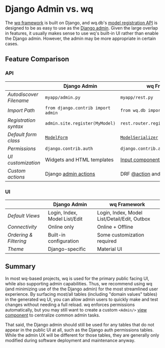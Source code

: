 # Django Admin vs. wq

The [wq framework] is built on Django, and wq.db's [model registration API][router] is designed to be as easy to use as the [Django admin].  Given the large overlap in features, it usually makes sense to use wq's built-in UI rather than enable the Django admin.  However, the admin may be more appropriate in certain cases.

## Feature Comparison

### API

&nbsp; | **Django Admin** | **wq Framework**
--|--|--
*Autodiscover Filename* | `myapp/admin.py` | `myapp/rest.py`
*Import Path* | `from django.contrib import admin` | `from wq.db import rest`
*Registration syntax* | `admin.site.register(MyModel)` | `rest.router.register_model(MyModel)`
*Default form class* | [`ModelForm`][ModelForm] | [`ModelSerializer`][ModelSerializer]
*Permissions* | `django.contrib.auth` | `django.contrib.auth`
*UI customization* | Widgets and HTML templates | [Input components][custom-input]
*Custom actions* | Django [admin actions] | DRF [@action] and custom client logic

### UI
&nbsp; | **Django Admin** | **wq Framework**
--|--|--
*Default Views* | Login, Index, Model List/Edit | Login, Index, Model List/Detail/Edit, Outbox
*Connectivity* | Online only | Online + Offline
*Ordering & Filtering* | Built-in configuration | Some customization required
*Theme* | Django-specific | Material UI

## Summary

In most wq-based projects, wq is used for the primary public facing UI, while also supporting admin capabilities.  Thus, we recommend using wq (and minimizing use of the the Django admin) for the most streamlined user experience.  By surfacing most/all tables (including "domain values" tables) in the generated wq UI, you can allow admin users to quickly make and test changes without needing a full reload.  wq enforces permissions automatically, but you may still want to create a custom `<Admin/>` [view component][views] to centralize common admin tasks.

That said, the Django admin should still be used for any tables that do not appear in the public UI at all, such as the Django auth permissions tables.  While the admin UX will be different for those tables, they are generally only modified during software deployment and maintenance anyway.

[wq framework]: ../index.md
[router]: ../wq.db/router.md
[Django admin]: https://docs.djangoproject.com/en/3.1/ref/contrib/admin/
[ModelForm]: https://docs.djangoproject.com/en/3.1/ref/contrib/admin/#django.contrib.admin.ModelAdmin.form
[ModelSerializer]: ../wq.db/serializers.md
[custom-input]: ../guides/define-a-custom-input-type.md
[admin actions]: https://docs.djangoproject.com/en/3.1/ref/contrib/admin/actions/
[@action]: https://www.django-rest-framework.org/api-guide/viewsets/#marking-extra-actions-for-routing
[views]: ../views/index.md
